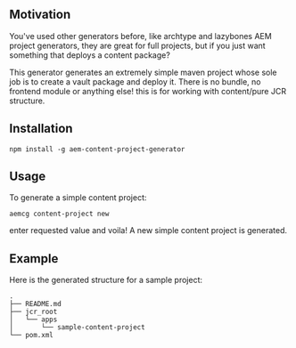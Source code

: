 ## Motivation

You've used other generators before, like archtype and lazybones AEM project generators, they are great for full projects, but if you just want something that deploys a content package?

This generator generates an extremely simple maven project whose sole job is to create a vault package and deploy it. There is no bundle, no frontend module or anything else! this is for working with content/pure JCR structure.

## Installation
```
npm install -g aem-content-project-generator
```

## Usage
To generate a simple content project:

```
aemcg content-project new
```

enter requested value and voila! A new simple content project is generated.


## Example
Here is the generated structure for a sample project:

```
.
├── README.md
├── jcr_root
│   └── apps
│       └── sample-content-project
└── pom.xml
```